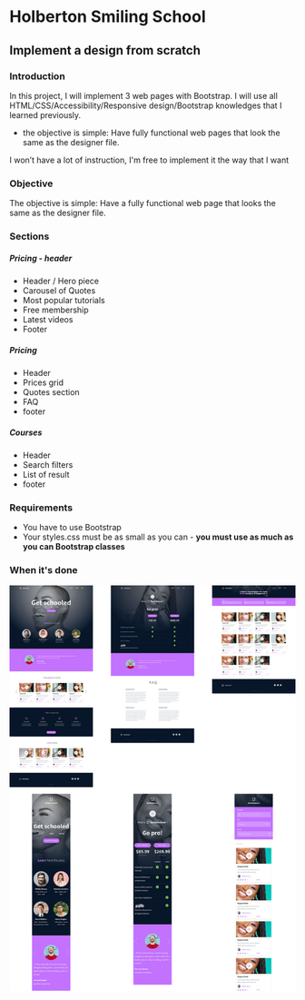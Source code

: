 # Holberton Smiling School
## Implement a design from scratch
### Introduction

In this project, I will implement 3 web pages with Bootstrap. I will use all HTML/CSS/Accessibility/Responsive design/Bootstrap knowledges that I learned previously.

- the objective is simple: Have fully functional web pages that look the same as the designer file.

I won’t have a lot of instruction, I'm free to implement it the way that I want 

### Objective

The objective is simple: Have a fully functional web page that looks the same as the designer file.

### Sections
##### Pricing - header 

- Header / Hero piece
- Carousel of Quotes
- Most popular tutorials
- Free membership
- Latest videos
- Footer

##### Pricing
- Header
- Prices grid
- Quotes section
- FAQ
- footer

##### Courses
- Header
- Search filters
- List of result
- footer

### Requirements


- You have to use Bootstrap
- Your styles.css must be as small as you can - **you must use as much as you can Bootstrap classes**


### When it's done

![](images/done.jpg)
